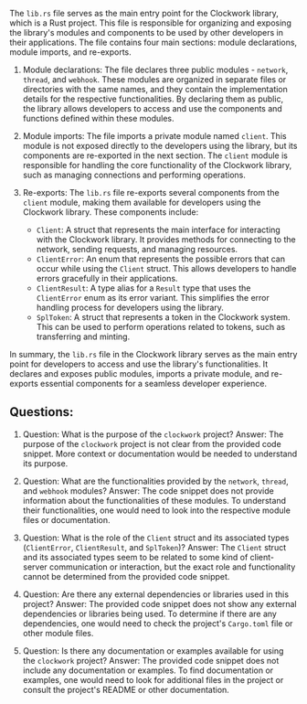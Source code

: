 The `lib.rs` file serves as the main entry point for the Clockwork library, which is a Rust project. This file is responsible for organizing and exposing the library's modules and components to be used by other developers in their applications. The file contains four main sections: module declarations, module imports, and re-exports.

1. Module declarations: The file declares three public modules - `network`, `thread`, and `webhook`. These modules are organized in separate files or directories with the same names, and they contain the implementation details for the respective functionalities. By declaring them as public, the library allows developers to access and use the components and functions defined within these modules.

2. Module imports: The file imports a private module named `client`. This module is not exposed directly to the developers using the library, but its components are re-exported in the next section. The `client` module is responsible for handling the core functionality of the Clockwork library, such as managing connections and performing operations.

3. Re-exports: The `lib.rs` file re-exports several components from the `client` module, making them available for developers using the Clockwork library. These components include:

   - `Client`: A struct that represents the main interface for interacting with the Clockwork library. It provides methods for connecting to the network, sending requests, and managing resources.
   - `ClientError`: An enum that represents the possible errors that can occur while using the `Client` struct. This allows developers to handle errors gracefully in their applications.
   - `ClientResult`: A type alias for a `Result` type that uses the `ClientError` enum as its error variant. This simplifies the error handling process for developers using the library.
   - `SplToken`: A struct that represents a token in the Clockwork system. This can be used to perform operations related to tokens, such as transferring and minting.

In summary, the `lib.rs` file in the Clockwork library serves as the main entry point for developers to access and use the library's functionalities. It declares and exposes public modules, imports a private module, and re-exports essential components for a seamless developer experience.
## Questions: 
 1. Question: What is the purpose of the `clockwork` project?
   Answer: The purpose of the `clockwork` project is not clear from the provided code snippet. More context or documentation would be needed to understand its purpose.

2. Question: What are the functionalities provided by the `network`, `thread`, and `webhook` modules?
   Answer: The code snippet does not provide information about the functionalities of these modules. To understand their functionalities, one would need to look into the respective module files or documentation.

3. Question: What is the role of the `Client` struct and its associated types (`ClientError`, `ClientResult`, and `SplToken`)?
   Answer: The `Client` struct and its associated types seem to be related to some kind of client-server communication or interaction, but the exact role and functionality cannot be determined from the provided code snippet.

4. Question: Are there any external dependencies or libraries used in this project?
   Answer: The provided code snippet does not show any external dependencies or libraries being used. To determine if there are any dependencies, one would need to check the project's `Cargo.toml` file or other module files.

5. Question: Is there any documentation or examples available for using the `clockwork` project?
   Answer: The provided code snippet does not include any documentation or examples. To find documentation or examples, one would need to look for additional files in the project or consult the project's README or other documentation.
    